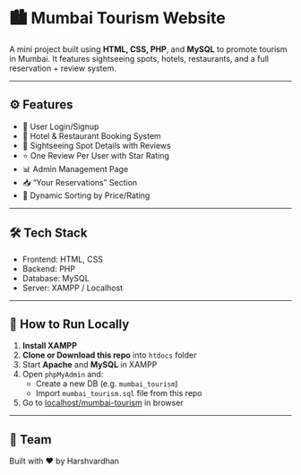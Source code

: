 # 🏙️ Mumbai Tourism Website

A mini project built using **HTML, CSS, PHP**, and **MySQL** to promote tourism in Mumbai. It features sightseeing spots, hotels, restaurants, and a full reservation + review system.

---

## ⚙️ Features
- 🔐 User Login/Signup  
- 🏨 Hotel & Restaurant Booking System  
- 🌆 Sightseeing Spot Details with Reviews  
- ⭐ One Review Per User with Star Rating  
- 📊 Admin Management Page  
- 📥 “Your Reservations” Section  
- 🔄 Dynamic Sorting by Price/Rating  

---

## 🛠️ Tech Stack
- Frontend: HTML, CSS  
- Backend: PHP  
- Database: MySQL  
- Server: XAMPP / Localhost

---

## 🧪 How to Run Locally
1. **Install XAMPP**  
2. **Clone or Download this repo** into `htdocs` folder
3. Start **Apache** and **MySQL** in XAMPP
4. Open `phpMyAdmin` and:
   - Create a new DB (e.g. `mumbai_tourism`)
   - Import `mumbai_tourism.sql` file from this repo
5. Go to [localhost/mumbai-tourism](http://localhost/mumbai_tourism) in browser

---

## 🙌 Team
Built with ❤️ by Harshvardhan


